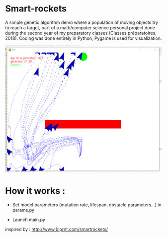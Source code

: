 # Smart-rockets

A simple genetic algorithm demo where a population of moving objects try to reach a target, part of a math/computer science personal project done during the second year of my preparatory classes (Classes préparatoires, 2018). Coding was done entirely in Python, Pygame is used for visualization.

![](pictures/screenshot.png)

# How it works :

- Set model parameters (mutation rate, lifespan, obstacle parameters...) in params.py

- Launch main.py

inspired by : http://www.blprnt.com/smartrockets/
